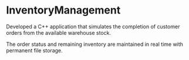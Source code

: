 # InventoryManagement

Developed a C++ application that simulates the completion of customer orders from the available warehouse stock.

The order status and remaining inventory are maintained in real time with permanent file storage.
